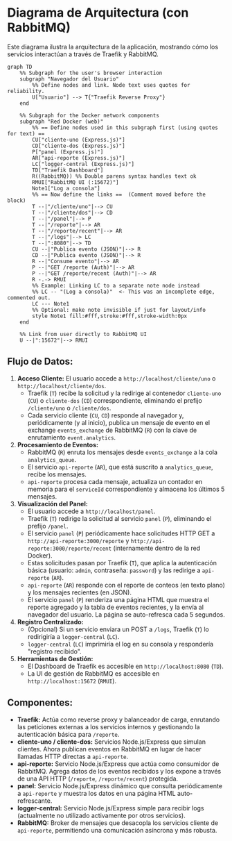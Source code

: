# Diagrama de Arquitectura (con RabbitMQ)

Este diagrama ilustra la arquitectura de la aplicación, mostrando cómo los servicios interactúan a través de Traefik y RabbitMQ.

```mermaid
graph TD
    %% Subgraph for the user's browser interaction
    subgraph "Navegador del Usuario"
        %% Define nodes and link. Node text uses quotes for reliability.
        U["Usuario"] --> T{"Traefik Reverse Proxy"}
    end

    %% Subgraph for the Docker network components
    subgraph "Red Docker (web)"
        %% == Define nodes used in this subgraph first (using quotes for text) ==
        CU["cliente-uno (Express.js)"]
        CD["cliente-dos (Express.js)"]
        P["panel (Express.js)"]
        AR["api-reporte (Express.js)"]
        LC["logger-central (Express.js)"]
        TD["Traefik Dashboard"]
        R((RabbitMQ)) %% Double parens syntax handles text ok
        RMUI["RabbitMQ UI (:15672)"]
        Note1["Log a consola"]
        %% == Now define the links ==  (Comment moved before the block)
        T --|"/cliente/uno"|--> CU
        T --|"/cliente/dos"|--> CD
        T --|"/panel"|--> P
        T --|"/reporte"|--> AR
        T --|"/reporte/recent"|--> AR
        T --|"/logs"|--> LC
        T --|":8080"|--> TD
        CU --|"Publica evento (JSON)"|--> R
        CD --|"Publica evento (JSON)"|--> R
        R --|"Consume evento"|--> AR
        P --|"GET /reporte (Auth)"|--> AR
        P --|"GET /reporte/recent (Auth)"|--> AR
        R -.-> RMUI
        %% Example: Linking LC to a separate note node instead
        %% LC -- "(Log a consola)"  <- This was an incomplete edge, commented out.
        LC --- Note1
        %% Optional: make note invisible if just for layout/info
        style Note1 fill:#fff,stroke:#fff,stroke-width:0px
    end

    %% Link from user directly to RabbitMQ UI
    U --|":15672"|--> RMUI
```


## Flujo de Datos:

1.  **Acceso Cliente:** El usuario accede a `http://localhost/cliente/uno` o `http://localhost/cliente/dos`.
    *   Traefik (`T`) recibe la solicitud y la redirige al contenedor `cliente-uno` (`CU`) o `cliente-dos` (`CD`) correspondiente, eliminando el prefijo `/cliente/uno` o `/cliente/dos`.
    *   Cada servicio cliente (`CU`, `CD`) responde al navegador y, periódicamente (y al inicio), publica un mensaje de evento en el exchange `events_exchange` de RabbitMQ (`R`) con la clave de enrutamiento `event.analytics`.
2.  **Procesamiento de Eventos:**
    *   RabbitMQ (`R`) enruta los mensajes desde `events_exchange` a la cola `analytics_queue`.
    *   El servicio `api-reporte` (`AR`), que está suscrito a `analytics_queue`, recibe los mensajes.
    *   `api-reporte` procesa cada mensaje, actualiza un contador en memoria para el `serviceId` correspondiente y almacena los últimos 5 mensajes.
3.  **Visualización del Panel:**
    *   El usuario accede a `http://localhost/panel`.
    *   Traefik (`T`) redirige la solicitud al servicio `panel` (`P`), eliminando el prefijo `/panel`.
    *   El servicio `panel` (`P`) periódicamente hace solicitudes HTTP GET a `http://api-reporte:3000/reporte` y `http://api-reporte:3000/reporte/recent` (internamente dentro de la red Docker).
    *   Estas solicitudes pasan por Traefik (`T`), que aplica la autenticación básica (usuario: `admin`, contraseña: `password`) y las redirige a `api-reporte` (`AR`).
    *   `api-reporte` (`AR`) responde con el reporte de conteos (en texto plano) y los mensajes recientes (en JSON).
    *   El servicio `panel` (`P`) renderiza una página HTML que muestra el reporte agregado y la tabla de eventos recientes, y la envía al navegador del usuario. La página se auto-refresca cada 5 segundos.
4.  **Registro Centralizado:**
    *   (Opcional) Si un servicio enviara un POST a `/logs`, Traefik (`T`) lo redirigiría a `logger-central` (`LC`).
    *   `logger-central` (`LC`) imprimiría el log en su consola y respondería "registro recibido".
5.  **Herramientas de Gestión:**
    *   El Dashboard de Traefik es accesible en `http://localhost:8080` (`TD`).
    *   La UI de gestión de RabbitMQ es accesible en `http://localhost:15672` (`RMUI`).

## Componentes:

*   **Traefik:** Actúa como reverse proxy y balanceador de carga, enrutando las peticiones externas a los servicios internos y gestionando la autenticación básica para `/reporte`.
*   **cliente-uno / cliente-dos:** Servicios Node.js/Express que simulan clientes. Ahora publican eventos en RabbitMQ en lugar de hacer llamadas HTTP directas a `api-reporte`.
*   **api-reporte:** Servicio Node.js/Express que actúa como consumidor de RabbitMQ. Agrega datos de los eventos recibidos y los expone a través de una API HTTP (`/reporte`, `/reporte/recent`) protegida.
*   **panel:** Servicio Node.js/Express dinámico que consulta periódicamente a `api-reporte` y muestra los datos en una página HTML auto-refrescante.
*   **logger-central:** Servicio Node.js/Express simple para recibir logs (actualmente no utilizado activamente por otros servicios).
*   **RabbitMQ:** Broker de mensajes que desacopla los servicios cliente de `api-reporte`, permitiendo una comunicación asíncrona y más robusta. 
